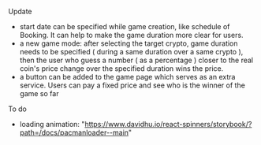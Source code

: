Update
- start date can be specified while game creation, like schedule of Booking. It can help to make the game duration more clear for users.
- a new game mode: after selecting the target crypto, game duration needs to be specified ( during a same duration over a same crypto ), then the user who guess a number ( as a percentage ) closer to the real coin's price change over the specified duration wins the price.
- a button can be added to the game page which serves as an extra service. Users can pay a fixed price and see who is the winner of the game so far

To do
- loading animation: "https://www.davidhu.io/react-spinners/storybook/?path=/docs/pacmanloader--main"
